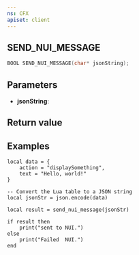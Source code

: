 ```yaml
---
ns: CFX
apiset: client
---
```

## SEND_NUI_MESSAGE

```c
BOOL SEND_NUI_MESSAGE(char* jsonString);
```


## Parameters
* **jsonString**: 

## Return value

## Examples
```
local data = {
    action = "displaySomething",
    text = "Hello, world!"
}

-- Convert the Lua table to a JSON string
local jsonStr = json.encode(data)

local result = send_nui_message(jsonStr)

if result then
    print("sent to NUI.")
else
    print("Failed  NUI.")
end
